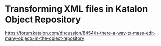 Transforming XML files in Katalon Object Repository
=========

https://forum.katalon.com/discussion/8454/is-there-a-way-to-mass-edit-many-objects-in-the-object-repository
